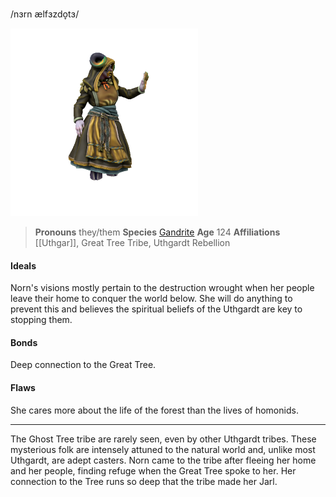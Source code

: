 /nɜrn ælfɜzdo̞tɜ/

![](../../_assets/people/uthgardt/norn-alfursdottr.png)

> **Pronouns** they/them
> **Species** [Gandrite](../../Species/Godtouched/Gandrite.md)
> **Age** 124
> **Affiliations** [[Uthgar]], Great Tree Tribe, Uthgardt Rebellion

#### Ideals
Norn's visions mostly pertain to the destruction wrought when her people leave their home to conquer the world below. She will do anything to prevent this and believes the spiritual beliefs of the Uthgardt are key to stopping them.

#### Bonds
Deep connection to the Great Tree.

#### Flaws
She cares more about the life of the forest than the lives of homonids.

---

The Ghost Tree tribe are rarely seen, even by other Uthgardt tribes. These mysterious folk are intensely attuned to the natural world and, unlike most Uthgardt, are adept casters. Norn came to the tribe after fleeing her home and her people, finding refuge when the Great Tree spoke to her. Her connection to the Tree runs so deep that the tribe made her Jarl.